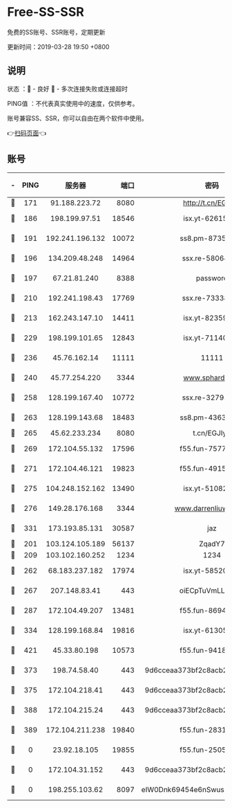 # Free-SS-SSR

免费的SS账号、SSR账号，定期更新

更新时间：2019-03-28 19:50 +0800

## 说明

状态     ：🙂 - 良好 🙁 - 多次连接失败或连接超时

PING值   ：不代表真实使用中的速度，仅供参考。

账号兼容SS、SSR，你可以自由在两个软件中使用。

👉[扫码页面](https://liesauer.github.io/Free-SS-SSR/)👈

## 账号

|-|PING|服务器|端口|密码|加密方式|区域|
|:----:|:----:|:-----:|-----:|:----:|:----:|:----:|
|🙂|171|91.188.223.72|8080|http://t.cn/EGJIyrl|rc4-md5|RU|
|🙂|186|198.199.97.51|18546|isx.yt-62615759|aes-256-cfb|US|
|🙂|191|192.241.196.132|10072|ss8.pm-87355962|aes-256-cfb|US|
|🙂|196|134.209.48.248|14964|ssx.re-58064678|aes-256-cfb|US|
|🙂|197|67.21.81.240|8388|password|aes-256-cfb|US|
|🙂|210|192.241.198.43|17769|ssx.re-73338803|aes-256-cfb|US|
|🙂|213|162.243.147.10|14411|isx.yt-82359453|aes-256-cfb|US|
|🙂|229|198.199.101.65|12843|isx.yt-71140516|aes-256-cfb|US|
|🙂|236|45.76.162.14|11111|11111|aes-256-cfb|SG|
|🙂|240|45.77.254.220|3344|www.sphard.com|aes-256-cfb|SG|
|🙂|258|128.199.167.40|10772|ssx.re-32791942|aes-256-cfb|SG|
|🙂|263|128.199.143.68|18483|ss8.pm-43635590|aes-256-cfb|SG|
|🙂|265|45.62.233.234|8080|t.cn/EGJIyrl|rc4-md5|CA|
|🙂|269|172.104.55.132|17596|f55.fun-75770427|aes-256-cfb|SG|
|🙂|271|172.104.46.121|19823|f55.fun-49152560|aes-256-cfb|SG|
|🙂|275|104.248.152.162|13490|isx.yt-51082460|aes-256-cfb|SG|
|🙂|276|149.28.176.168|3344|www.darrenliuwei.com|aes-256-cfb|AU|
|🙂|331|173.193.85.131|30587|jaz|aes-256-cfb|US|
|🙂|201|103.124.105.189|56137|ZqadY7|chacha20|US|
|🙂|209|103.102.160.252|1234|1234|rc4-md5|JP|
|🙂|262|68.183.237.182|17974|isx.yt-58520363|aes-256-cfb|SG|
|🙂|267|207.148.83.41|443|oiECpTuVmLLxk4Ts|aes-256-cfb|AU|
|🙂|287|172.104.49.207|13481|f55.fun-86945197|aes-256-cfb|SG|
|🙂|334|128.199.168.84|19816|isx.yt-61305982|aes-256-cfb|SG|
|🙂|421|45.33.80.198|10573|f55.fun-94183883|aes-256-cfb|US|
|🙁|373|198.74.58.40|443|9d6cceaa373bf2c8acb22e60b6a58be6|aes-256-cfb|US|
|🙁|375|172.104.218.41|443|9d6cceaa373bf2c8acb22e60b6a58be6|aes-256-cfb|US|
|🙁|388|172.104.215.24|443|9d6cceaa373bf2c8acb22e60b6a58be6|aes-256-cfb|US|
|🙁|389|172.104.211.238|19840|f55.fun-28318609|aes-256-cfb|US|
|🙁|0|23.92.18.105|19855|f55.fun-25058446|aes-256-cfb|US|
|🙁|0|172.104.31.152|443|9d6cceaa373bf2c8acb22e60b6a58be6|aes-256-cfb|US|
|🙁|0|198.255.103.62|8097|eIW0Dnk69454e6nSwuspv9DmS201tQ0D|aes-256-cfb|US|
